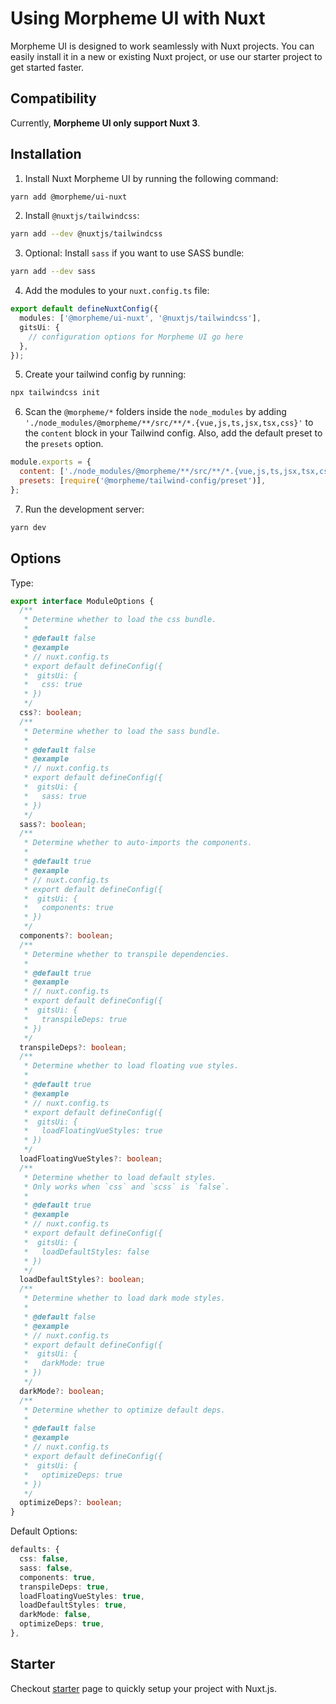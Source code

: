 # Using Morpheme UI with Nuxt

Morpheme UI is designed to work seamlessly with Nuxt projects. You can easily install it in a new or existing Nuxt project, or use our starter project to get started faster.

## Compatibility

Currently, **Morpheme UI only support Nuxt 3**.

## Installation

1. Install Nuxt Morpheme UI by running the following command:

```bash
yarn add @morpheme/ui-nuxt
```

2. Install `@nuxtjs/tailwindcss`:

```bash
yarn add --dev @nuxtjs/tailwindcss
```

3. Optional: Install `sass` if you want to use SASS bundle:

```bash
yarn add --dev sass
```

4. Add the modules to your `nuxt.config.ts` file:

```ts
export default defineNuxtConfig({
  modules: ['@morpheme/ui-nuxt', '@nuxtjs/tailwindcss'],
  gitsUi: {
    // configuration options for Morpheme UI go here
  },
});
```

5. Create your tailwind config by running:

```bash
npx tailwindcss init
```

6. Scan the `@morpheme/*` folders inside the `node_modules` by adding `'./node_modules/@morpheme/**/src/**/*.{vue,js,ts,jsx,tsx,css}'` to the `content` block in your Tailwind config. Also, add the default preset to the `presets` option.

```js {2,3}
module.exports = {
  content: ['./node_modules/@morpheme/**/src/**/*.{vue,js,ts,jsx,tsx,css}'],
  presets: [require('@morpheme/tailwind-config/preset')],
};
```

7. Run the development server:

```bash
yarn dev
```

## Options

Type:

```ts
export interface ModuleOptions {
  /**
   * Determine whether to load the css bundle.
   *
   * @default false
   * @example
   * // nuxt.config.ts
   * export default defineConfig({
   *  gitsUi: {
   *   css: true
   * })
   */
  css?: boolean;
  /**
   * Determine whether to load the sass bundle.
   *
   * @default false
   * @example
   * // nuxt.config.ts
   * export default defineConfig({
   *  gitsUi: {
   *   sass: true
   * })
   */
  sass?: boolean;
  /**
   * Determine whether to auto-imports the components.
   *
   * @default true
   * @example
   * // nuxt.config.ts
   * export default defineConfig({
   *  gitsUi: {
   *   components: true
   * })
   */
  components?: boolean;
  /**
   * Determine whether to transpile dependencies.
   *
   * @default true
   * @example
   * // nuxt.config.ts
   * export default defineConfig({
   *  gitsUi: {
   *   transpileDeps: true
   * })
   */
  transpileDeps?: boolean;
  /**
   * Determine whether to load floating vue styles.
   *
   * @default true
   * @example
   * // nuxt.config.ts
   * export default defineConfig({
   *  gitsUi: {
   *   loadFloatingVueStyles: true
   * })
   */
  loadFloatingVueStyles?: boolean;
  /**
   * Determine whether to load default styles.
   * Only works when `css` and `scss` is `false`.
   *
   * @default true
   * @example
   * // nuxt.config.ts
   * export default defineConfig({
   *  gitsUi: {
   *   loadDefaultStyles: false
   * })
   */
  loadDefaultStyles?: boolean;
  /**
   * Determine whether to load dark mode styles.
   *
   * @default false
   * @example
   * // nuxt.config.ts
   * export default defineConfig({
   *  gitsUi: {
   *   darkMode: true
   * })
   */
  darkMode?: boolean;
  /**
   * Determine whether to optimize default deps.
   *
   * @default false
   * @example
   * // nuxt.config.ts
   * export default defineConfig({
   *  gitsUi: {
   *   optimizeDeps: true
   * })
   */
  optimizeDeps?: boolean;
}
```

Default Options:

```ts
defaults: {
  css: false,
  sass: false,
  components: true,
  transpileDeps: true,
  loadFloatingVueStyles: true,
  loadDefaultStyles: true,
  darkMode: false,
  optimizeDeps: true,
},
```

## Starter

Checkout [starter](/guide/starter) page to quickly setup your project with Nuxt.js.
